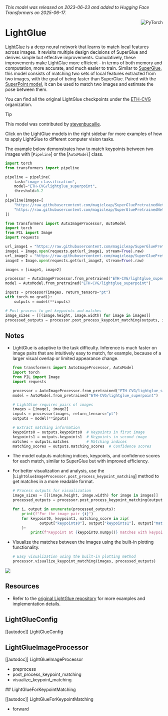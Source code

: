 <!--Copyright 2025 The HuggingFace Team. All rights reserved.

Licensed under the MIT License; you may not use this file except in compliance with
the License.

Unless required by applicable law or agreed to in writing, software distributed under the License is distributed on
an "AS IS" BASIS, WITHOUT WARRANTIES OR CONDITIONS OF ANY KIND, either express or implied. See the License for the
specific language governing permissions and limitations under the License.

⚠️ Note that this file is in Markdown but contain specific syntax for our doc-builder (similar to MDX) that may not be
rendered properly in your Markdown viewer.

-->
*This model was released on 2023-06-23 and added to Hugging Face Transformers on 2025-06-17.*

<div style="float: right;">
    <div class="flex flex-wrap space-x-1">
        <img alt="PyTorch" src="https://img.shields.io/badge/PyTorch-DE3412?style=flat&logo=pytorch&logoColor=white" >
    </div>
</div>

# LightGlue

[LightGlue](https://huggingface.co/papers/2306.13643) is a deep neural network that learns to match local features across images. It revisits multiple design decisions of SuperGlue and derives simple but effective improvements. Cumulatively, these improvements make LightGlue more efficient - in terms of both memory and computation, more accurate, and much easier to train. Similar to [SuperGlue](https://huggingface.co/magic-leap-community/superglue_outdoor), this model consists of matching two sets of local features extracted from two images, with the goal of being faster than SuperGlue. Paired with the [SuperPoint model](https://huggingface.co/magic-leap-community/superpoint), it can be used to match two images and estimate the pose between them.

You can find all the original LightGlue checkpoints under the [ETH-CVG](https://huggingface.co/ETH-CVG) organization.

> [!TIP]
> This model was contributed by [stevenbucaille](https://huggingface.co/stevenbucaille).
>
> Click on the LightGlue models in the right sidebar for more examples of how to apply LightGlue to different computer vision tasks.

The example below demonstrates how to match keypoints between two images with [`Pipeline`] or the [`AutoModel`] class.

<hfoptions id="usage">
<hfoption id="Pipeline">

```py
import torch
from transformers import pipeline

pipeline = pipeline(
    task="image-classification",
    model="ETH-CVG/lightglue_superpoint",
    threshold=0.2
)
pipeline(images=[
    "https://raw.githubusercontent.com/magicleap/SuperGluePretrainedNetwork/refs/heads/master/assets/phototourism_sample_images/united_states_capitol_98169888_3347710852.jpg",
    "https://raw.githubusercontent.com/magicleap/SuperGluePretrainedNetwork/refs/heads/master/assets/phototourism_sample_images/united_states_capitol_26757027_6717084061.jpg"
])
```
<hfoption id="AutoModel">

```py
from transformers import AutoImageProcessor, AutoModel
import torch
from PIL import Image
import requests

url_image1 = "https://raw.githubusercontent.com/magicleap/SuperGluePretrainedNetwork/refs/heads/master/assets/phototourism_sample_images/united_states_capitol_98169888_3347710852.jpg"
image1 = Image.open(requests.get(url_image1, stream=True).raw)
url_image2 = "https://raw.githubusercontent.com/magicleap/SuperGluePretrainedNetwork/refs/heads/master/assets/phototourism_sample_images/united_states_capitol_26757027_6717084061.jpg"
image2 = Image.open(requests.get(url_image2, stream=True).raw)

images = [image1, image2]

processor = AutoImageProcessor.from_pretrained("ETH-CVG/lightglue_superpoint")
model = AutoModel.from_pretrained("ETH-CVG/lightglue_superpoint")

inputs = processor(images, return_tensors="pt")
with torch.no_grad():
    outputs = model(**inputs)

# Post-process to get keypoints and matches
image_sizes = [[(image.height, image.width) for image in images]]
processed_outputs = processor.post_process_keypoint_matching(outputs, image_sizes, threshold=0.2)
```

</hfoption>
</hfoptions>

## Notes

- LightGlue is adaptive to the task difficulty. Inference is much faster on image pairs that are intuitively easy to match, for example, because of a larger visual overlap or limited appearance change.

    ```py
    from transformers import AutoImageProcessor, AutoModel
    import torch
    from PIL import Image
    import requests
    
    processor = AutoImageProcessor.from_pretrained("ETH-CVG/lightglue_superpoint")
    model = AutoModel.from_pretrained("ETH-CVG/lightglue_superpoint")
    
    # LightGlue requires pairs of images
    images = [image1, image2]
    inputs = processor(images, return_tensors="pt")
    outputs = model(**inputs)
    
    # Extract matching information
    keypoints0 = outputs.keypoints0  # Keypoints in first image
    keypoints1 = outputs.keypoints1  # Keypoints in second image
    matches = outputs.matches        # Matching indices
    matching_scores = outputs.matching_scores  # Confidence scores
    ```

- The model outputs matching indices, keypoints, and confidence scores for each match, similar to SuperGlue but with improved efficiency.
- For better visualization and analysis, use the [`LightGlueImageProcessor.post_process_keypoint_matching`] method to get matches in a more readable format.

    ```py
    # Process outputs for visualization
    image_sizes = [[(image.height, image.width) for image in images]]
    processed_outputs = processor.post_process_keypoint_matching(outputs, image_sizes, threshold=0.2)
    
    for i, output in enumerate(processed_outputs):
        print(f"For the image pair {i}")
        for keypoint0, keypoint1, matching_score in zip(
                output["keypoints0"], output["keypoints1"], output["matching_scores"]
        ):
            print(f"Keypoint at {keypoint0.numpy()} matches with keypoint at {keypoint1.numpy()} with score {matching_score}")
    ```

- Visualize the matches between the images using the built-in plotting functionality.

    ```py
    # Easy visualization using the built-in plotting method
    processor.visualize_keypoint_matching(images, processed_outputs)
    ```

<div class="flex justify-center">
    <img src="https://cdn-uploads.huggingface.co/production/uploads/632885ba1558dac67c440aa8/duPp09ty8NRZlMZS18ccP.png">
</div>

## Resources

- Refer to the [original LightGlue repository](https://github.com/cvg/LightGlue) for more examples and implementation details.

## LightGlueConfig

[[autodoc]] LightGlueConfig

## LightGlueImageProcessor

[[autodoc]] LightGlueImageProcessor

- preprocess
- post_process_keypoint_matching
- visualize_keypoint_matching

<frameworkcontent>
<pt>
## LightGlueForKeypointMatching

[[autodoc]] LightGlueForKeypointMatching

- forward

</pt>
</frameworkcontent>
